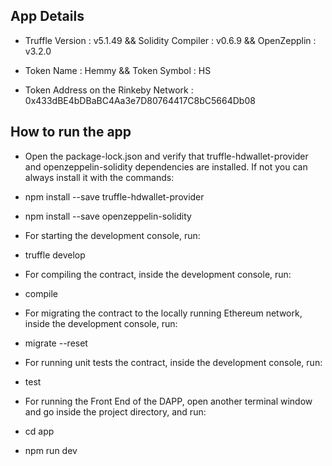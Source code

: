 ## App Details

- Truffle Version : v5.1.49 && Solidity Compiler : v0.6.9 && OpenZepplin : v3.2.0

- Token Name : Hemmy && Token Symbol : HS

- Token Address on the Rinkeby Network : 0x433dBE4bDBaBC4Aa3e7D80764417C8bC5664Db08

## How to run the app

- Open the package-lock.json and verify that truffle-hdwallet-provider and openzeppelin-solidity dependencies are installed. If not you can always install it with the commands:

- npm install --save truffle-hdwallet-provider

- npm install --save openzeppelin-solidity

- For starting the development console, run:

- truffle develop

- For compiling the contract, inside the development console, run:

- compile

- For migrating the contract to the locally running Ethereum network, inside the development console, run:

- migrate --reset

- For running unit tests the contract, inside the development console, run:

- test

- For running the Front End of the DAPP, open another terminal window and go inside the project directory, and run:

- cd app

- npm run dev
